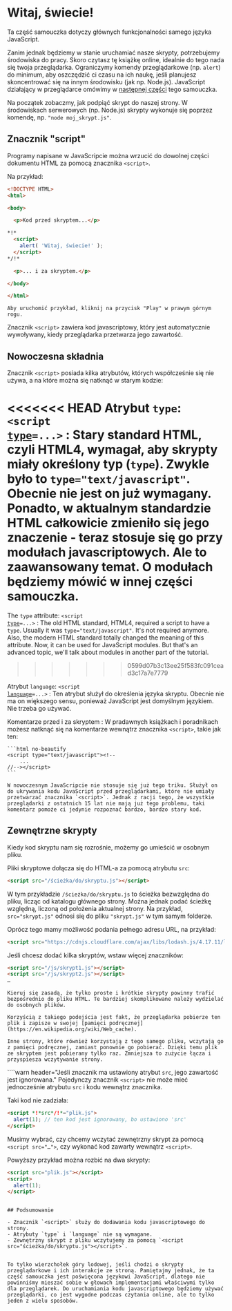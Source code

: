 # Witaj, świecie!

Ta część samouczka dotyczy głównych funkcjonalności samego języka JavaScript.

Zanim jednak będziemy w stanie uruchamiać nasze skrypty, potrzebujemy środowiska do pracy. Skoro czytasz tę książkę online, idealnie do tego nada się twoja przeglądarka. Ograniczymy komendy przeglądarkowe (np. `alert`) do minimum, aby oszczędzić ci czasu na ich naukę, jeśli planujesz skoncentrować się na innym środowisku (jak np. Node.js). JavaScript działający w przeglądarce omówimy w [następnej części](/ui) tego samouczka.

Na początek zobaczmy, jak podpiąć skrypt do naszej strony. W środowiskach serwerowych (np. Node.js) skrypty wykonuje się poprzez komendę, np. `"node moj_skrypt.js"`.


## Znacznik "script"

Programy napisane w JavaScripcie można wrzucić do dowolnej części dokumentu HTML za pomocą znacznika `<script>`.

Na przykład:

```html run height=100
<!DOCTYPE HTML>
<html>

<body>

  <p>Kod przed skryptem...</p>

*!*
  <script>
    alert( 'Witaj, świecie!' );
  </script>
*/!*

  <p>... i za skryptem.</p>

</body>

</html>
```

```online
Aby uruchomić przykład, kliknij na przycisk "Play" w prawym górnym rogu.
```

Znacznik `<script>` zawiera kod javascriptowy, który jest automatycznie wywoływany, kiedy przeglądarka przetwarza jego zawartość.


## Nowoczesna składnia

Znacznik `<script>` posiada kilka atrybutów, których współcześnie się nie używa, a na które można się natknąć w starym kodzie:

<<<<<<< HEAD
Atrybut `type`: <code>&lt;script <u>type</u>=...&gt;</code>
: Stary standard HTML, czyli HTML4, wymagał, aby skrypty miały określony typ (`type`). Zwykle było to `type="text/javascript"`. Obecnie nie jest on już wymagany. Ponadto, w aktualnym standardzie HTML całkowicie zmieniło się jego znaczenie - teraz stosuje się go przy modułach javascriptowych. Ale to zaawansowany temat. O modułach będziemy mówić w innej części samouczka.
=======
The `type` attribute: <code>&lt;script <u>type</u>=...&gt;</code>
: The old HTML standard, HTML4, required a script to have a `type`. Usually it was `type="text/javascript"`. It's not required anymore. Also, the modern HTML standard totally changed the meaning of this attribute. Now, it can be used for JavaScript modules. But that's an advanced topic, we'll talk about modules in another part of the tutorial.
>>>>>>> 0599d07b3c13ee25f583fc091cead3c17a7e7779

Atrybut `language`: <code>&lt;script <u>language</u>=...&gt;</code>
: Ten atrybut służył do określenia języka skryptu. Obecnie nie ma on większego sensu, ponieważ JavaScript jest domyślnym językiem. Nie trzeba go używać.

Komentarze przed i za skryptem
: W pradawnych książkach i poradnikach możesz natknąć się na komentarze wewnątrz znacznika `<script>`, takie jak ten:

    ```html no-beautify
    <script type="text/javascript"><!--
        ...
    //--></script>
    ```

    W nowoczesnym JavaScripcie nie stosuje się już tego triku. Służył on do ukrywania kodu JavaScript przed przeglądarkami, które nie umiały przetwarzać znacznika `<script>`. Jednak z racji tego, że wszystkie przeglądarki z ostatnich 15 lat nie mają już tego problemu, taki komentarz pomoże ci jedynie rozpoznać bardzo, bardzo stary kod.


## Zewnętrzne skrypty

Kiedy kod skryptu nam się rozrośnie, możemy go umieścić w osobnym pliku.

Pliki skryptowe dołącza się do HTML-a za pomocą atrybutu `src`:

```html
<script src="/ścieżka/do/skryptu.js"></script>
```

W tym przykładzie `/ścieżka/do/skryptu.js` to ścieżka bezwzględna do pliku, licząc od katalogu głównego strony. Można jednak podać ścieżkę względną, liczoną od położenia aktualnej strony. Na przykład, `src="skrypt.js"` odnosi się do pliku `"skrypt.js"` w tym samym folderze.

Oprócz tego mamy możliwość podania pełnego adresu URL, na przykład:

```html
<script src="https://cdnjs.cloudflare.com/ajax/libs/lodash.js/4.17.11/lodash.js"></script>
```

Jeśli chcesz dodać kilka skryptów, wstaw więcej znaczników:

```html
<script src="/js/skrypt1.js"></script>
<script src="/js/skrypt2.js"></script>
…
```

```smart
Kieruj się zasadą, że tylko proste i krótkie skrypty powinny trafić bezpośrednio do pliku HTML. Te bardziej skomplikowane należy wydzielać do osobnych plików.

Korzyścią z takiego podejścia jest fakt, że przeglądarka pobierze ten plik i zapisze w swojej [pamięci podręcznej](https://en.wikipedia.org/wiki/Web_cache).

Inne strony, które również korzystają z tego samego pliku, wczytają go z pamięci podręcznej, zamiast ponownie go pobierać. Dzięki temu plik ze skryptem jest pobierany tylko raz. Zmniejsza to zużycie łącza i przyspiesza wczytywanie strony.
```

````warn header="Jeśli znacznik ma ustawiony atrybut `src`, jego zawartość jest ignorowana."
Pojedynczy znacznik `<script>` nie może mieć jednocześnie atrybutu `src` i kodu wewnątrz znacznika.

Taki kod nie zadziała:

```html
<script *!*src*/!*="plik.js">
  alert(1); // ten kod jest ignorowany, bo ustawiono 'src'
</script>
```

Musimy wybrać, czy chcemy wczytać zewnętrzny skrypt za pomocą `<script src="…">`, czy wykonać kod zawarty wewnątrz `<script>`.

Powyższy przykład można rozbić na dwa skrypty:

```html
<script src="plik.js"></script>
<script>
  alert(1);
</script>
```
````

## Podsumowanie

- Znacznik `<script>` służy do dodawania kodu javascriptowego do strony.
- Atrybuty `type` i `language` nie są wymagane.
- Zewnętrzny skrypt z pliku wczytujemy za pomocą `<script src="ścieżka/do/skryptu.js"></script>`.


To tylko wierzchołek góry lodowej, jeśli chodzi o skrypty przeglądarkowe i ich interakcje ze stroną. Pamiętajmy jednak, że ta część samouczka jest poświęcona językowi JavaScript, dlatego nie powinniśmy mieszać sobie w głowach implementacjami właściwymi tylko dla przeglądarek. Do uruchamiania kodu javascriptowego będziemy używać przeglądarki, co jest wygodne podczas czytania online, ale to tylko jeden z wielu sposobów.
